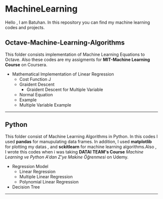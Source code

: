 # MachineLearning

Hello , I am Batuhan. In this repository you can find my machine learning codes and projects.


## Octave-Machine-Learning-Algorithms

This folder consists implementation of Machine Learning Equations to Octave. Also these codes are my assigments for
**MIT-Machine Learning Course** on Coursera.

* Mathematical Implementation of Linear Regression
  * Cost Function J
  * Graident Descent
    * Graident Descent for Multiple Variable
  * Normal Equation
  * Example 
  * Multiple Variable Example
  
---

## Python

This folder consist of Machine Learning Algorithms in Python. In this codes I used **pandas** for manupulating data frames.
In addition, I used **matplotlib** for plotting my datas , and **sckitlearn** for machine learning algorithms.Also , I 
wrote this codes when i was taking **DATAI TEAM's Course** *Machine Learning ve Python A'dan Z'ye Makine Öğrenmesi* on Udemy.

* Regression Model
  * Linear Regression 
  * Multiple Linear Regression
  * Polynomial Linear Regression
 * Decision Tree
---
